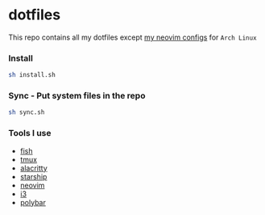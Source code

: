 # dotfiles

This repo contains all my dotfiles except [my neovim configs](https://github.com/codeTIT4N/nvim-config) for `Arch Linux`

### Install

```bash
sh install.sh
```

### Sync - Put system files in the repo

```bash
sh sync.sh
```

### Tools I use

- [fish](https://fishshell.com)
- [tmux](https://github.com/tmux/tmux)
- [alacritty](https://github.com/alacritty/alacritty)
- [starship](https://github.com/starship/starship)
- [neovim](https://github.com/neovim/neovim)
- [i3](https://i3wm.org/)
- [polybar](https://github.com/polybar/polybar)
